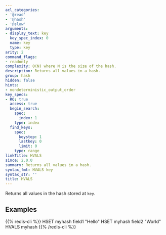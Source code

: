 ```yaml
---
acl_categories:
- '@read'
- '@hash'
- '@slow'
arguments:
- display_text: key
  key_spec_index: 0
  name: key
  type: key
arity: 2
command_flags:
- readonly
complexity: O(N) where N is the size of the hash.
description: Returns all values in a hash.
group: hash
hidden: false
hints:
- nondeterministic_output_order
key_specs:
- RO: true
  access: true
  begin_search:
    spec:
      index: 1
    type: index
  find_keys:
    spec:
      keystep: 1
      lastkey: 0
      limit: 0
    type: range
linkTitle: HVALS
since: 2.0.0
summary: Returns all values in a hash.
syntax_fmt: HVALS key
syntax_str: ''
title: HVALS
---
```

Returns all values in the hash stored at `key`.

## Examples

{{% redis-cli %}}
HSET myhash field1 "Hello"
HSET myhash field2 "World"
HVALS myhash
{{% /redis-cli %}}


